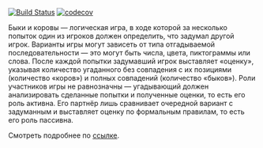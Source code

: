 [![Build Status](https://travis-ci.org/WeDism/BullsAndCows.svg?branch=master)](https://travis-ci.org/WeDism/BullsAndCows) 
[![codecov](https://codecov.io/gh/WeDism/BullsAndCows/branch/master/graph/badge.svg)](https://codecov.io/gh/WeDism/BullsAndCows)

Быки и коровы — логическая игра, в ходе которой за несколько попыток один из игроков должен определить, 
что задумал другой игрок. Варианты игры могут зависеть от типа отгадываемой последовательности — это могут быть 
числа, цвета, пиктограммы или слова. После каждой попытки задумавший игрок выставляет «оценку», указывая количество 
угаданного без совпадения с их позициями (количество «коров») и полных совпадений (количество «быков»). Роли участников 
игры не равнозначны — угадывающий должен анализировать сделанные попытки и полученные оценки, то есть его роль активна. 
Его партнёр лишь сравнивает очередной вариант с задуманным и выставляет оценку по формальным правилам, то есть его роль пассивна.

Смотреть подробнее по [ссылке](https://ru.wikipedia.org/wiki/Быки_и_коровы).